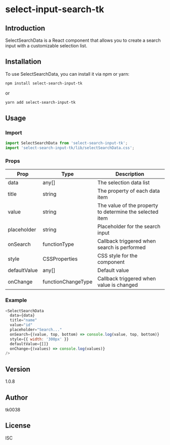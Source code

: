 # select-input-search-tk

## Introduction
SelectSearchData is a React component that allows you to create a search input with a customizable selection list.

## Installation
To use SelectSearchData, you can install it via npm or yarn:

```bash
npm install select-search-input-tk
```
or

```bash
yarn add select-search-input-tk
```

## Usage
### Import
```javascript
import SelectSearchData from 'select-search-input-tk';
import 'select-search-input-tk/lib/selectSearchData.css';
```

### Props
| Prop             | Type          | Description                                 |
|------------------|---------------|---------------------------------------------|
| data             | any[]         | The selection data list                     |
| title            | string        | The property of each data item              |
| value            | string        | The value of the property to determine the selected item |
| placeholder      | string        | Placeholder for the search input            |
| onSearch         | functionType  | Callback triggered when search is performed |
| style            | CSSProperties | CSS style for the component                 |
| defaultValue     | any[]         | Default value                               |
| onChange         | functionChangeType | Callback triggered when value is changed |

### Example
```javascript
<SelectSearchData
  data={data}
  title="name"
  value="id"
  placeholder="Search..."
  onSearch={(value, top, bottom) => console.log(value, top, bottom)}
  style={{ width: '300px' }}
  defaultValue={[]}
  onChange={(values) => console.log(values)}
/>
```

## Version
1.0.8

## Author
tk0038

## License
ISC
